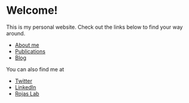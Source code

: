 # Welcome!

This is my personal website. Check out the links below to find your way around.

- [About me](./about-me.html)
- [Publications](./publications.html)
- [Blog](./blog.html)

You can also find me at

- [Twitter](https://twitter.com/FelixBarber9)
- [LinkedIn](https://www.linkedin.com/in/felix-barber)
- [Rojas Lab](https://www.rojaslab.com)
